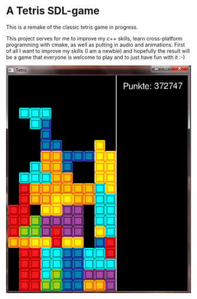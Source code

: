 # A Tetris SDL-game

This is a remake of the classic tetris game in progress.

This project serves for me to improve my c++ skills, learn cross-platform programming with cmake, 
as well as putting in audio and animations. First of all I want to improve my skills (I am a newbie) and hopefully the result will
be a game that everyone is welcome to play and to just have fun with it :-)

![Screenshot](https://github.com/Teyu/Tetris-SDL-game/blob/master/TetrisScreenshot)
